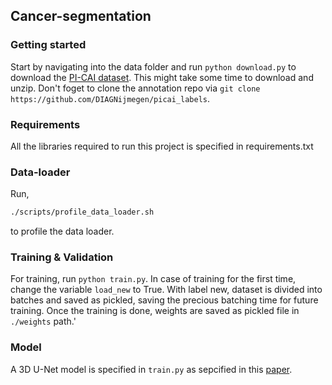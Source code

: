 Cancer-segmentation
-------------------

### Getting started
Start by navigating into the data folder and run `python download.py` to download the [PI-CAI dataset](https://zenodo.org/record/6624726).
This might take some time to download and unzip. 
Don't foget to clone the annotation repo via `git clone https://github.com/DIAGNijmegen/picai_labels`.

### Requirements
All the libraries required to run this project is specified in requirements.txt

### Data-loader
Run,
```bash
./scripts/profile_data_loader.sh
```
to profile the data loader.

### Training & Validation
For training, run `python train.py`.
In case of training for the first time, change the variable `load_new` to True.
With label new, dataset is divided into batches and saved as pickled, saving the precious batching time for future training.
Once the training is done, weights are saved as pickled file in `./weights` path.'

### Model
A 3D U-Net model is specified in `train.py` as sepcified in this [paper](https://arxiv.org/pdf/1505.04597.pdf).